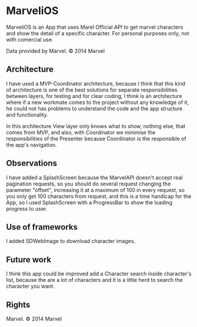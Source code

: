# MarveliOS

MarveliOS is an App that uses Marel Official API to get marvel characters and show the detail of a specific character. 
For personal purposes only, not with comercial use.

Data provided by Marvel. © 2014 Marvel

## Architecture

I have used a MVP-Coordinator architecture, because I think that this kind of architecture is one of the best solutions for separate responsibilities between layers, for testing and for clear coding, I think is an architecture where if a new workmate comes to the project without any knowledge of it, he could not has problems to understand the code and the app structure and functionality.

In this architecture View layer only knows what to show, nothing else, that comes from MVP, and also, with Coordinator we minimise the responsibilities of the Presenter because Coordinator is the responsible of the app's navigation. 

## Observations

I have added a SplashScreen because the MarvelAPI doesn't accept real pagination requests, so you should do several request changing the parameter "offset", increasing it at a maximum of 100 in every request, so you only get 100 characters from request, and this is a time handicap for the App, so I used SplashScreen with a ProgressBar to show the loading progress to user.

## Use of frameworks

I added SDWebImage to download character images.

## Future work
I think this app could be improved add a Character search inside character's list, because the are a lot of characters and it is a little herd to search the character you want.


## Rights
Marvel. © 2014 Marvel
